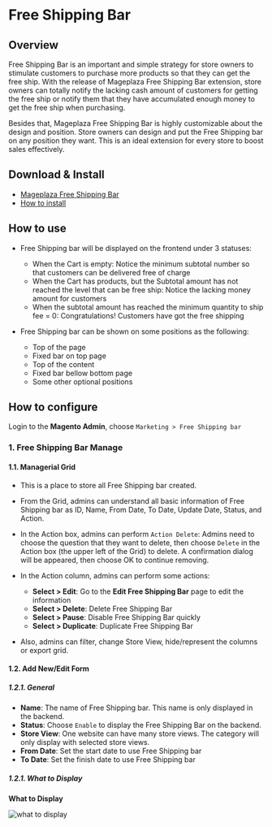 # Free Shipping Bar
## Overview

Free Shipping Bar is an important and simple strategy for store owners to stimulate customers to purchase more products so that they can get the free ship. With the release of Mageplaza Free Shipping Bar extension, store owners can totally notify the lacking cash amount of customers for getting the free ship or notify them that they have accumulated enough money to get the free ship when purchasing.

Besides that, Mageplaza Free Shipping Bar is highly customizable about the design and position. Store owners can design and put the Free Shipping bar on any position they want. This is an ideal extension for every store to boost sales effectively.

## Download & Install
- [Mageplaza Free Shipping Bar]()
- [How to install](https://www.mageplaza.com/install-magento-2-extension/)

## How to use

* Free Shipping bar will be displayed on the frontend under 3 statuses:
    * When the Cart is empty: Notice the minimum subtotal number so that customers can be delivered free of charge
    * When the Cart has products, but the Subtotal amount has not reached the level that can be free ship: Notice the lacking money amount for customers
    * When the subtotal amount has reached the minimum quantity to ship fee = 0: Congratulations! Customers have got the free shipping
    
* Free Shipping bar can be shown on some positions as the following:
    * Top of the page
    * Fixed bar on top page
    * Top of the content
    * Fixed bar bellow bottom page
    * Some other optional positions
    

## How to configure

Login to the **Magento Admin**, choose `Marketing > Free Shipping bar`

### 1. Free Shipping Bar Manage
#### 1.1. Managerial Grid


* This is a place to store all Free Shipping bar created.
* From the Grid, admins can understand all basic information of Free Shipping bar as ID, Name, From Date, To Date, Update Date, Status, and Action.
* In the Action box, admins can perform `Action Delete`: Admins need to choose the question that they want to delete, then choose `Delete` in the Action box (the upper left of the Grid) to delete. A confirmation dialog will be appeared, then choose OK to continue removing.
* In the Action column, admins can perform some actions:
    * **Select > Edit**: Go to the **Edit Free Shipping Bar** page to edit the information
    * **Select > Delete**: Delete Free Shipping Bar
    * **Select > Pause**: Disable Free Shipping Bar quickly
    * **Select > Duplicate**: Duplicate Free Shipping Bar
    
* Also, admins can filter, change Store View, hide/represent the columns or export grid.

#### 1.2. Add New/Edit Form

##### 1.2.1. General


* **Name**: The name of Free Shipping bar. This name is only displayed in the backend. 
* **Status**: Choose `Enable` to display the Free Shipping Bar on the backend.
* **Store View**: One website can have many store views. The category will only display with selected store views.
* **From Date**: Set the start date to use Free Shipping bar
* **To Date**: Set the finish date to use Free Shipping bar

##### 1.2.1. What to Display

**What to Display**

![what to display](https://i.imgur.com/ptjxvr7.png)












